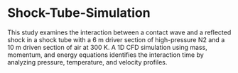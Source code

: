 # Shock-Tube-Simulation
This study examines the interaction between a contact wave and a reflected shock in a shock tube with a 6 m driver section of high-pressure N2 and a 10 m driven section of air at 300 K. A 1D CFD simulation using mass, momentum, and energy equations identifies the interaction time by analyzing pressure, temperature, and velocity profiles.
